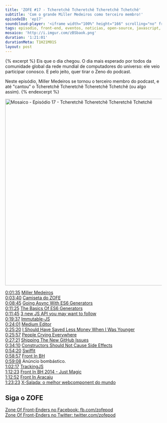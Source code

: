 ```yaml
---
title: 'ZOFE #17 - Tcheretchê Tcheretchê Tcheretchê Tchetchê'
subtitle: 'Com o grande Miller Medeiros como terceiro membro!'
episodeID: 'ep17'
soundcloud-player: '<iframe width="100%" height="166" scrolling="no" frameborder="no" src="https://w.soundcloud.com/player/?url=https%3A//api.soundcloud.com/tracks/162204771%3Fsecret_token%3Ds-WVmpl&amp;color=ff5500&amp;auto_play=false&amp;hide_related=false&amp;show_comments=true&amp;show_user=true&amp;show_reposts=false"></iframe>'
tags: episodio, front-end, eventos, noticias, open-source, javascript, miller medeiros
mosaico: 'http://i.imgur.com/zBSbaok.png'
duration: '1:21:01'
durationMeta: T1H21M01S
layout: post
---
```


{% excerpt %}
Eis que o dia chegou. O dia mais esperado por todos da comunidade global da rede mundial de computadores do universo: ele veio participar conosco. E pelo jeito, quer tirar o Zeno do podcast.

Neste episódio, Miller Medeiros se tornou o terceiro membro do podcast, e até "cantou" o Tcheretchê Tcheretchê Tcheretchê Tchetchê (ou algo assim).
{% endexcerpt %}

<img title="Capa do Episódio 17 - Tcheretchê Tcheretchê Tcheretchê Tchetchê" src="http://i.imgur.com/zBSbaok.png" class="mosaico" alt="Mosaico - Episódio 17 - Tcheretchê Tcheretchê Tcheretchê Tchetchê" width="600" height="600">


[0:01:35](#t=0:01:35) [Miller Medeiros](https://twitter.com/millermedeiros)<br>
[0:03:40](#t=0:03:40) [Camiseta do ZOFE](https://cottonbureau.com/products/zone-of-front-enders)<br>
[0:08:45](#t=0:08:45) [Going Async With ES6 Generators](http://davidwalsh.name/async-generators)<br>
[0:11:25](#t=0:11:25) [The Basics Of ES6 Generators](http://davidwalsh.name/es6-generators/)<br>
[0:11:45](#t=0:11:45) [3 new JS API you may want to follow](http://www.sitepoint.com/3-new-javascript-apis-may-want-follow/)<br>
[0:19:37](#t=0:19:37) [Immutable-JS](https://github.com/facebook/immutable-js)<br>
[0:24:01](#t=0:24:01) [Medium Editor](https://github.com/daviferreira/medium-editor)<br>
[0:25:20](#t=0:25:20) [I Should Have Saved Less Money When I Was Younger](https://medium.com/@millermedeiros/i-should-have-saved-less-money-when-i-was-younger-b48c2af99464)<br>
[0:25:57](#t=0:25:57) [People Crying Everywhere](https://medium.com/this-happened-to-me/people-crying-everywhere-f21b37866a9a)<br>
[0:27:21](#t=0:27:21) [Shipping The New GitHub Issues](http://markdotto.com/2014/08/04/shipping-the-new-github-issues/)<br>
[0:34:10](#t=0:34:10) [Constructors Should Not Cause Side Effects](http://blog.millermedeiros.com/constructors-should-not-cause-side-effects/)<br>
[0:54:20](#t=0:54:20) [Swiffit](http://swffit.millermedeiros.com/)<br>
[0:58:57](#t=0:58:57) [Front In BH](http://frontinbh.com.br/2014/)<br>
[0:59:08](#t=0:59:08) Anúncio bombástico.<br>
[1:02:17](#t=1:02:17) [TrackingJS](http://trackingjs.com)<br>
[1:12:23](#t=1:12:23) [Front In BH 2014 - Just Magic](http://blog.eventick.com.br/front-in-bh-2014-just-magic/)<br>
[1:12:52](#t=1:12:52) [Front In Aracaju](http://www.frontinaracaju.com.br/)<br>
[1:23:23](#t=1:13:23) [X-Salada: o melhor webcomponent do mundo](https://github.com/danielfilho/x-salada)<br>


## Siga o ZOFE

[Zone Of Front-Enders no Facebook: fb.com/zofepod](http://fb.com/zofepod/ "ZOFE no Facebook: fb.com/zofepod")<br>
[Zone Of Front-Enders no Twitter: twitter.com/zofepod](http://twitter.com/zofepod/ "ZOFE no Twitter")<br>
